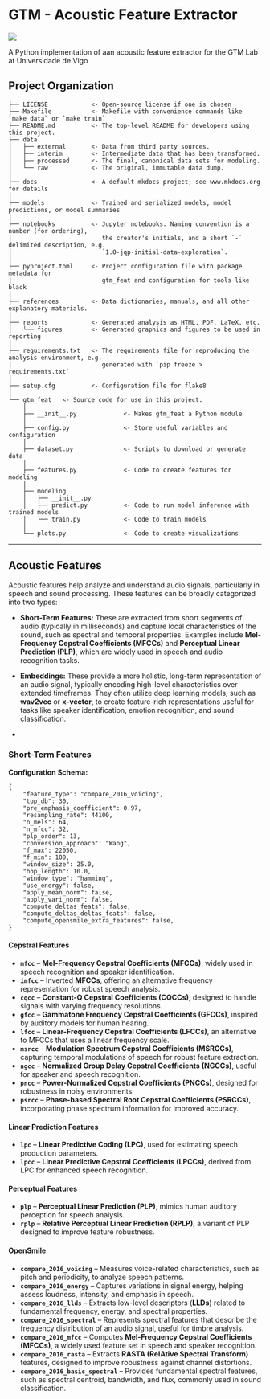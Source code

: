 # GTM - Acoustic Feature Extractor

<a target="_blank" href="https://cookiecutter-data-science.drivendata.org/">
    <img src="https://img.shields.io/badge/CCDS-Project%20template-328F97?logo=cookiecutter" />
</a>

A Python implementation of aan acoustic feature extractor for the GTM Lab at Universidade de Vigo

## Project Organization

```
├── LICENSE            <- Open-source license if one is chosen
├── Makefile           <- Makefile with convenience commands like `make data` or `make train`
├── README.md          <- The top-level README for developers using this project.
├── data
│   ├── external       <- Data from third party sources.
│   ├── interim        <- Intermediate data that has been transformed.
│   ├── processed      <- The final, canonical data sets for modeling.
│   └── raw            <- The original, immutable data dump.
│
├── docs               <- A default mkdocs project; see www.mkdocs.org for details
│
├── models             <- Trained and serialized models, model predictions, or model summaries
│
├── notebooks          <- Jupyter notebooks. Naming convention is a number (for ordering),
│                         the creator's initials, and a short `-` delimited description, e.g.
│                         `1.0-jqp-initial-data-exploration`.
│
├── pyproject.toml     <- Project configuration file with package metadata for 
│                         gtm_feat and configuration for tools like black
│
├── references         <- Data dictionaries, manuals, and all other explanatory materials.
│
├── reports            <- Generated analysis as HTML, PDF, LaTeX, etc.
│   └── figures        <- Generated graphics and figures to be used in reporting
│
├── requirements.txt   <- The requirements file for reproducing the analysis environment, e.g.
│                         generated with `pip freeze > requirements.txt`
│
├── setup.cfg          <- Configuration file for flake8
│
└── gtm_feat   <- Source code for use in this project.
    │
    ├── __init__.py             <- Makes gtm_feat a Python module
    │
    ├── config.py               <- Store useful variables and configuration
    │
    ├── dataset.py              <- Scripts to download or generate data
    │
    ├── features.py             <- Code to create features for modeling
    │
    ├── modeling                
    │   ├── __init__.py 
    │   ├── predict.py          <- Code to run model inference with trained models          
    │   └── train.py            <- Code to train models
    │
    └── plots.py                <- Code to create visualizations
```

--------

## Acoustic Features
Acoustic features help analyze and understand audio signals, particularly in speech and sound processing.
These features can be broadly categorized into two types:
- **Short-Term Features:** These are extracted from short segments of audio (typically in milliseconds) 
and capture local characteristics of the sound, such as spectral and temporal properties.
Examples include **Mel-Frequency Cepstral Coefficients (MFCCs)** and **Perceptual Linear Prediction (PLP)**,
which are widely used in speech and audio recognition tasks.

- **Embeddings:** These provide a more holistic, long-term representation of an audio signal,
typically encoding high-level characteristics over extended timeframes. They often utilize deep learning models,
such as **wav2vec** or **x-vector**, to create feature-rich representations useful for tasks like speaker identification,
emotion recognition, and sound classification.
- 
### Short-Term Features
**Configuration Schema:**

```
{
    "feature_type": "compare_2016_voicing",
    "top_db": 30,
    "pre_emphasis_coefficient": 0.97,
    "resampling_rate": 44100,
    "n_mels": 64,
    "n_mfcc": 32,
    "plp_order": 13,
    "conversion_approach": "Wang",
    "f_max": 22050,
    "f_min": 100,
    "window_size": 25.0,
    "hop_length": 10.0,
    "window_type": "hamming",
    "use_energy": false,
    "apply_mean_norm": false,
    "apply_vari_norm": false,
    "compute_deltas_feats": false,
    "compute_deltas_deltas_feats": false,
    "compute_opensmile_extra_features": false,
}
```  

#### Cepstral Features
- **`mfcc`** – **Mel-Frequency Cepstral Coefficients (MFCCs)**, widely used in speech recognition and speaker identification.
- **`imfcc`** – Inverted **MFCCs**, offering an alternative frequency representation for robust speech analysis.
- **`cqcc`** – **Constant-Q Cepstral Coefficients (CQCCs)**, designed to handle signals with varying frequency resolutions.
- **`gfcc`** – **Gammatone Frequency Cepstral Coefficients (GFCCs)**, inspired by auditory models for human hearing.
- **`lfcc`** – **Linear-Frequency Cepstral Coefficients (LFCCs)**, an alternative to MFCCs that uses a linear frequency scale.
- **`msrcc`** – **Modulation Spectrum Cepstral Coefficients (MSRCCs)**, capturing temporal modulations of speech for robust feature extraction.
- **`ngcc`** – **Normalized Group Delay Cepstral Coefficients (NGCCs)**, useful for speaker and speech recognition.
- **`pncc`** – **Power-Normalized Cepstral Coefficients (PNCCs)**, designed for robustness in noisy environments.
- **`psrcc`** – **Phase-based Spectral Root Cepstral Coefficients (PSRCCs)**, incorporating phase spectrum information for improved accuracy.

#### Linear Prediction Features
- **`lpc`** – **Linear Predictive Coding (LPC)**, used for estimating speech production parameters.
- **`lpcc`** – **Linear Predictive Cepstral Coefficients (LPCCs)**, derived from LPC for enhanced speech recognition.

#### Perceptual Features
- **`plp`** – **Perceptual Linear Prediction (PLP)**, mimics human auditory perception for speech analysis.
- **`rplp`** – **Relative Perceptual Linear Prediction (RPLP)**, a variant of PLP designed to improve feature robustness.

#### OpenSmile

 - **`compare_2016_voicing`** – Measures voice-related characteristics, such as pitch and periodicity, to analyze speech patterns.
 - **`compare_2016_energy`** – Captures variations in signal energy, helping assess loudness, intensity, and emphasis in speech.
 - **`compare_2016_llds`** – Extracts low-level descriptors (**LLDs**) related to fundamental frequency, energy, and spectral properties.
 - **`compare_2016_spectral`** – Represents spectral features that describe the frequency distribution of an audio signal, useful for timbre analysis.
 - **`compare_2016_mfcc`** – Computes **Mel-Frequency Cepstral Coefficients (MFCCs)**, a widely used feature set in speech and speaker recognition.
 - **`compare_2016_rasta`** – Extracts **RASTA (RelAtive Spectral Transform)** features, designed to improve robustness against channel distortions.
 - **`compare_2016_basic_spectral`** – Provides fundamental spectral features, such as spectral centroid, bandwidth, and flux, commonly used in sound classification.
